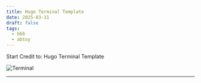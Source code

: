 ```yaml
---
title: Hugo Terminal Template
date: 2025-03-31
draft: false
tags:
  - bbb
  - abtoy
---
```


Start
Credit to:
Hugo Terminal Template



![Terminal](https://github.com/panr/hugo-theme-terminal/blob/master/images/terminal-theme.png?raw=true)

---

